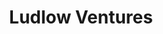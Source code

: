 ---
layout: firm_page
title: "Ludlow Ventures"
id: "ludlowventures.com"
permalink: "/ludlowventuresludlowventures.com/"
website: "https://www.ludlowventures.com"
offices: "Detroit (United States)"
investment_stages: "Pre-Seed, Seed, Series A"
portfolio_companies: "Stem Disintermedia, Roadtrippers, Creative Market, Wag, Flywheel, Ambassador, Comparably, Trustpage, Wrapify, DataPad"
portfolio_link: ""
investment_markets: "Information Technology, Finance, Financial Services"
founded_year: "2009"
description: "Ludlow Ventures is a venture capital firm that prioritizes authentic friendships and invests with insane conviction, moving quickly to back teams when others hesitate. They consider themselves a customer service business, actively assisting portfolio companies in various ways."
linkedin: "https://www.linkedin.com/company/ludlow-ventures"
twitter: ""
instagram: ""
team_page: "https://www.ludlowventures.com/about"
investor_type: "Venture Capital"
crunchbase: "https://www.crunchbase.com/organization/ludlow-ventures-llc"
pitchbook: "https://pitchbook.com/profiles/investor/51639-94"

# SEO Optimization
meta_title: "Ludlow Ventures - VC Firm - projectstartups.com"
meta_description: "Ludlow Ventures, Ludlow Ventures is a venture capital firm that prioritizes authentic friendships and invests with insane conviction, moving quickly to back teams when..."
meta_keywords: "Ludlow Ventures, Information Technology, Finance, Financial Services, VC firm, venture capital, startup investor, projectstartups.com"
canonical_url: "https://vc.projectstartups.com/ludlowventuresludlowventures.com/"
---